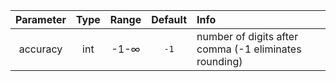 | Parameter | Type | Range | Default | Info                                                  |
| :-------: | :--: | :---: | :-----: | :---------------------------------------------------- |
| accuracy  | int  | -1-∞  |  `-1`   | number of digits after comma (-1 eliminates rounding) |

